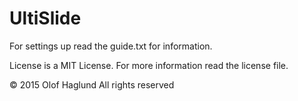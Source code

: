 # UltiSlide

For settings up read the guide.txt for information.

License is a MIT License. For more information read the license file.

© 2015 Olof Haglund All rights reserved
